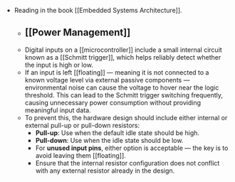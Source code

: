 - Reading in the book [[Embedded Systems Architecture]].
  -  ## [[Power Management]]
    - Digital inputs on a [[microcontroller]] include a small internal circuit known as a [[Schmitt trigger]], which helps reliably detect whether the input is high or low.
    - If an input is left [[floating]] — meaning it is not connected to a known voltage level via external passive components — environmental noise can cause the voltage to hover near the logic threshold. This can lead to the Schmitt trigger switching frequently, causing unnecessary power consumption without providing meaningful input data.
    - To prevent this, the hardware design should include either internal or external pull-up or pull-down resistors:
      - **Pull-up**: Use when the default idle state should be high.
      - **Pull-down**: Use when the idle state should be low.
      - For **unused input pins**, either option is acceptable — the key is to avoid leaving them [[floating]].
      - Ensure that the internal resistor configuration does not conflict with any external resistor already in the design.
